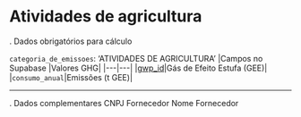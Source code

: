 # Atividades de agricultura

. Dados obrigatórios para cálculo

`categoria_de_emissoes`: ‘ATIVIDADES DE AGRICULTURA’
|Campos no Supabase	|Valores GHG|
|---|---|
|[gwp_id](https://github.com/ZNIT-Tech/documentation/blob/main/Lista%20de%20Gases.md)|Gás de Efeito Estufa (GEE)|
|`consumo_anual`|Emissões (t GEE)|

***

. Dados complementares
CNPJ Fornecedor
Nome Fornecedor
